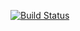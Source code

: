 [![Build Status](https://travis-ci.com/Pyer23/prova.svg?branch=main)](https://travis-ci.com/Pyer23/prova)
